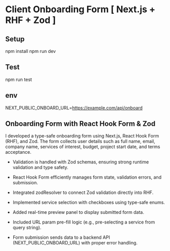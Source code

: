 # Client Onboarding Form [ Next.js + RHF + Zod ]

## Setup

npm install
npm run dev

## Test

npm run test

## env

NEXT_PUBLIC_ONBOARD_URL=https://example.com/api/onboard

## Onboarding Form with React Hook Form & Zod

I developed a type-safe onboarding form using Next.js, React Hook Form (RHF), and Zod. The form collects user details such as full name, email, company name, services of interest, budget, project start date, and terms acceptance.

* Validation is handled with Zod schemas, ensuring strong runtime validation and type safety.

* React Hook Form efficiently manages form state, validation errors, and submission.

* Integrated zodResolver to connect Zod validation directly into RHF.

* Implemented service selection with checkboxes using type-safe enums.

* Added real-time preview panel to display submitted form data.

* Included URL param pre-fill logic (e.g., pre-selecting a service from query string).

* Form submission sends data to a backend API (NEXT_PUBLIC_ONBOARD_URL) with proper error  handling.
